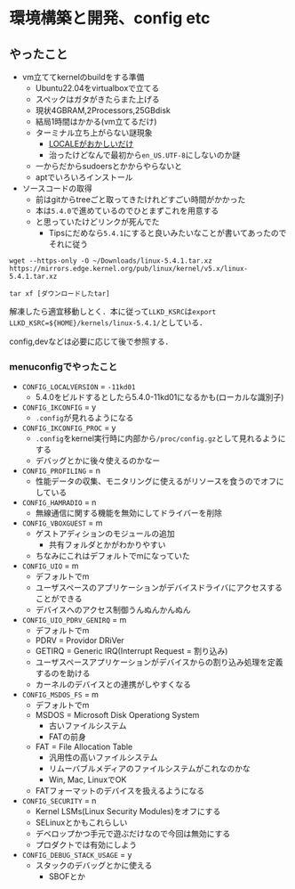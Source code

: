 # 環境構築と開発、config etc
## やったこと
* vm立ててkernelのbuildをする準備
  * Ubuntu22.04をvirtualboxで立てる
  * スペックはガタがきたらまた上げる
  * 現状4GBRAM,2Processors,25GBdisk
  * 結局1時間はかかる(vm立てるだけ)
  * ターミナル立ち上がらない謎現象
    * [LOCALEがおかしいだけ](https://www.demandosigno.study/entry/2023/07/02/000000)
    * 治ったけどなんで最初から`en_US.UTF-8`にしないのか謎
  * 一からだからsudoersとかからやらないと
  * aptでいろいろインストール
* ソースコードの取得
  * 前はgitからtreeごと取ってきたけれどすごい時間がかかった
  * 本は`5.4.0`で進めているのでひとまずこれを用意する
  * と思っていたけどリンクが死んでた
    * Tipsにだめなら`5.4.1`にすると良いみたいなことが書いてあったのでそれに従う
```
wget --https-only -O ~/Downloads/linux-5.4.1.tar.xz https://mirrors.edge.kernel.org/pub/linux/kernel/v5.x/linux-5.4.1.tar.xz
```
```
tar xf [ダウンロードしたtar]
```
解凍したら適宜移動しとく．本に従って`LLKD_KSRC`は`export LLKD_KSRC=${HOME}/kernels/linux-5.4.1/`としている．

config,devなどは必要に応じて後で参照する．

### menuconfigでやったこと
* `CONFIG_LOCALVERSION` = `-11kd01`
  * 5.4.0をビルドするとしたら5.4.0-11kd01になるかも(ローカルな識別子)
* `CONFIG_IKCONFIG` = y
  * `.config`が見れるようになる
* `CONFIG_IKCONFIG_PROC` = y
  * `.config`をkernel実行時に内部から`/proc/config.gz`として見れるようにする
  * デバッグとかに後々使えるのかなー
* `CONFIG_PROFILING` = n
  * 性能データの収集、モニタリングに使えるがリソースを食うのでオフにしている
* `CONFIG_HAMRADIO` = n
  * 無線通信に関する機能を無効にしてドライバーを削除
* `CONFIG_VBOXGUEST` = m
  * ゲストアディションのモジュールの追加
    * 共有フォルダとかがわかりやすい
  * ちなみにこれはデフォルトでmになっていた
* `CONFIG_UIO` = m
  * デフォルトでm
  * ユーザスペースのアプリケーションがデバイスドライバにアクセスすることができる
  * デバイスへのアクセス制御うんぬんかんぬん
* `CONFIG_UIO_PDRV_GENIRQ` = m
  * デフォルトでm
  * PDRV = Providor DRiVer
  * GETIRQ = Generic IRQ(Interrupt Request = 割り込み)
  * ユーザスペースアプリケーションがデバイスからの割り込み処理を定義するのを助ける
  * カーネルのデバイスとの連携がしやすくなる
* `CONFIG_MSDOS_FS` = m
  * デフォルトでm
  * MSDOS = Microsoft Disk Operationg System
    * 古いファイルシステム
    * FATの前身
  * FAT = File Allocation  Table
    * 汎用性の高いファイルシステム
    * リムーバブルメディアのファイルシステムがこれなのかな
    * Win, Mac, LinuxでOK
  * FATフォーマットのデバイスを扱えるようになる
* `CONFIG_SECURITY` = n
  * Kernel LSMs(Linux Security Modules)をオフにする
  * SELinuxとかもこれらしい
  * デベロップかつ手元で遊ぶだけなので今回は無効にする
  * プロダクトでは有効にしよう
* `CONFIG_DEBUG_STACK_USAGE` = y
  * スタックのデバッグとかに使える
    * SBOFとか